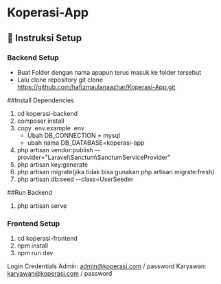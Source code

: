 # Koperasi-App

## 🚀 Instruksi Setup

### Backend Setup
- Buat Folder dengan nama apapun terus masuk ke folder tersebut
- Lalu clone repository git clone https://github.com/hafizmaulanaazhar/Koperasi-App.git

##Install Dependencies
  1. cd koperasi-backend
  2. composer install
  3. copy .env.example .env
     - Ubah DB_CONNECTION = mysql
     - ubah nama DB_DATABASE=koperasi-app
  4. php artisan vendor:publish --provider="Laravel\Sanctum\SanctumServiceProvider"
  5. php artisan key:generate
  6. php artisan migrate(jika tidak bisa gunakan php artisan migrate:fresh)
  7. php artisan db:seed --class=UserSeeder

##Run Backend
  1. php artisan serve

### Frontend Setup
1. cd koperasi-frontend
2. npm install
3. npm run dev

Login Credentials
Admin: admin@koperasi.com / password
Karyawan: karyawan@koperasi.com / password
